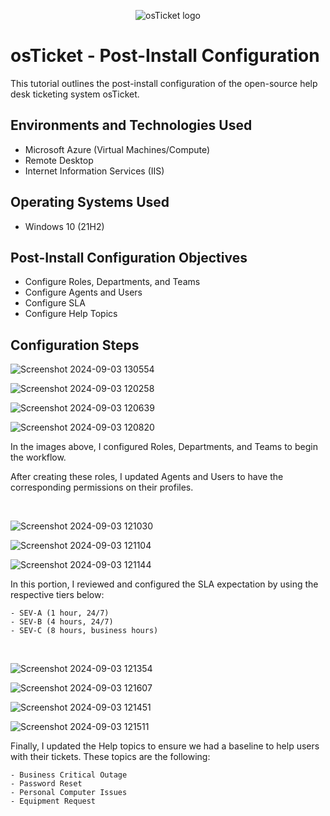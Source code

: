 <p align="center">
<img src="https://i.imgur.com/Clzj7Xs.png" alt="osTicket logo"/>
</p>

<h1>osTicket - Post-Install Configuration</h1>
This tutorial outlines the post-install configuration of the open-source help desk ticketing system osTicket.<br />

<h2>Environments and Technologies Used</h2>

- Microsoft Azure (Virtual Machines/Compute)
- Remote Desktop
- Internet Information Services (IIS)

<h2>Operating Systems Used </h2>

- Windows 10</b> (21H2)

<h2>Post-Install Configuration Objectives</h2>

- Configure Roles, Departments, and Teams
- Configure Agents and Users
- Configure SLA
- Configure Help Topics

<h2>Configuration Steps</h2>

<p>

  ![Screenshot 2024-09-03 130554](https://github.com/user-attachments/assets/13e5a7f7-b9b1-41df-aeb8-19fba23916fc)

![Screenshot 2024-09-03 120258](https://github.com/user-attachments/assets/449ca518-ff33-43c4-9182-f89690e81075)

![Screenshot 2024-09-03 120639](https://github.com/user-attachments/assets/b6b82542-0024-48fd-9194-63d6a3b15e9e)

![Screenshot 2024-09-03 120820](https://github.com/user-attachments/assets/e9e90314-3d03-4f84-98b9-f74249862735)

</p>
<p>
In the images above, I configured Roles, Departments, and Teams to begin the workflow. 

After creating these roles, I updated Agents and Users to have the corresponding permissions on their profiles.
</p>
<br />

<p>

  ![Screenshot 2024-09-03 121030](https://github.com/user-attachments/assets/d33c0a81-109a-4d45-8dcb-f8830baafa76)

  ![Screenshot 2024-09-03 121104](https://github.com/user-attachments/assets/6e049918-2865-47f6-890f-08e90170fb24)

![Screenshot 2024-09-03 121144](https://github.com/user-attachments/assets/197d65bf-4112-430f-972e-408eefc51721)


</p>
<p>
In this portion, I reviewed and configured the SLA expectation by using the respective tiers below:
    
    - SEV-A (1 hour, 24/7) 
    - SEV-B (4 hours, 24/7)
    - SEV-C (8 hours, business hours)
</p>
<br />

<p>

  ![Screenshot 2024-09-03 121354](https://github.com/user-attachments/assets/83654a49-0b32-4175-b686-dcd6078d785f)

![Screenshot 2024-09-03 121607](https://github.com/user-attachments/assets/a504f394-797c-4962-be53-f7acc24f308d)


![Screenshot 2024-09-03 121451](https://github.com/user-attachments/assets/2203f017-48cb-4295-8271-846df0df04bb)

![Screenshot 2024-09-03 121511](https://github.com/user-attachments/assets/e7be6360-3554-4fe4-b059-3ad825d9032f)


</p>
<p>
Finally, I updated the Help topics to ensure we had a baseline to help users with their tickets. These topics are the following:
  
    - Business Critical Outage
    - Password Reset
    - Personal Computer Issues
    - Equipment Request
</p>
<br />

